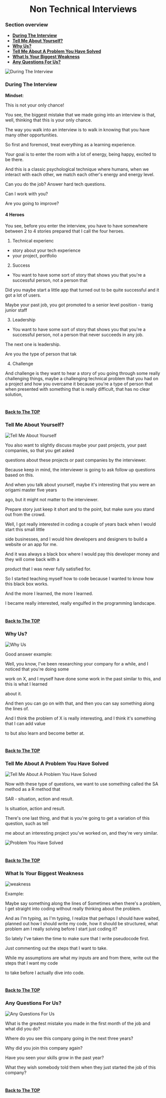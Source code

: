 <h1 align="center">Non Technical Interviews</h1>

### Section overview
* **[During The Interview](#during-the-interview)**
* **[Tell Me About Yourself?](#yourself)**
* **[Why Us?](#why)**
* **[Tell Me About A Problem You Have Solved](#problem)**
* **[What Is Your Biggest Weakness](#weakness)**
* **[Any Questions For Us?](#questions)**

![During The Interview](https://github.com/tsokac2/-_-_Data_Structures_Algorithms/blob/main/src/43.png)


### During The Interview

**Mindset**:

This is not your only chance!

You see, the biggest mistake that we made going into an interview is that, well, thinking that this is your only chance.

The way you walk into an interview is to walk in knowing that you have many other opportunities.

So first and foremost, treat everything as a learning experience.

Your goal is to enter the room with a lot of energy, being happy, excited to be there.

And this is a classic psychological technique where humans, when we interact with each other, we match each other's energy and energy level.

Can you do the job? Answer hard tech questions.

Can I work with you?

Are you going to improve?

#### 4 Heroes

You see, before you enter the interview, you have to have somewhere between 2 to 4 stories prepared that I call the four heroes.

1. Technical experienc 
- story about your tech experience
- your project, portfolio

2. Success
- You want to have some sort of story that shows you that you're a successful person, not a person that

Did you maybe start a little app that turned out to be quite successful and it got a lot of users.

Maybe your past job, you got promoted to a senior level position - tranig junior staff


3. Leadership
- You want to have some sort of story that shows you that you're a successful person, not a person that never succeeds in any job.

The next one is leadership.

Are you the type of person that tak

4. Challenge

And challenge is they want to hear a story of you going through some really challenging things, maybe a challenging technical problem that you had on a project and how you overcame it because you're a type of person that when presented with something that is really difficult, that has no clear solution,


#
**[Back to The TOP](#section-overview)**

### <a name="yourself">Tell Me About Yourself?</a>

![Tell Me About Yourself](https://github.com/tsokac2/-_-_Data_Structures_Algorithms/blob/main/src/44.JPG)


You also want to slightly discuss maybe your past projects, your past companies, so that you get asked

questions about these projects or past companies by the interviewer.

Because keep in mind, the interviewer is going to ask follow up questions based on this.

And when you talk about yourself, maybe it's interesting that you were an origami master five years

ago, but it might not matter to the interviewer.


Prepare story just keep it short and to the point, but make sure you stand out from the crowd.

Well, I got really interested in coding a couple of years back when I would start this small little

side businesses, and I would hire developers and designers to build a website or an app for me.

And it was always a black box where I would pay this developer money and they will come back with a

product that I was never fully satisfied for.

So I started teaching myself how to code because I wanted to know how this black box works.

And the more I learned, the more I learned.

I became really interested, really engulfed in the programming landscape.


#
**[Back to The TOP](#section-overview)**

### <a name="why">Why Us?</a>

![Why Us](https://github.com/tsokac2/-_-_Data_Structures_Algorithms/blob/main/src/45.JPG)

Good answer example:

Well, you know, I've been researching your company for a while, and I noticed that you're doing some

work on X, and I myself have done some work in the past similar to this, and this is what I learned

about it.

And then you can go on with that, and then you can say something along the lines of.

And I think the problem of X is really interesting, and I think it's something that I can add value

to but also learn and become better at.

#
**[Back to The TOP](#section-overview)**

### <a name="problem">Tell Me About A Problem You Have Solved</a>

![Tell Me About A Problem You Have Solved](https://github.com/tsokac2/-_-_Data_Structures_Algorithms/blob/main/src/46.JPG)

Now with these type of questions, we want to use something called the SA method as a R method that

SAR - situation, action and result.

Is situation, action and result.

There's one last thing, and that is you're going to get a variation of this question, such as tell

me about an interesting project you've worked on, and they're very similar.

![Problem You Have Solved](https://github.com/tsokac2/-_-_Data_Structures_Algorithms/blob/main/src/47.JPG)

#
**[Back to The TOP](#section-overview)**

### <a name="weakness">What Is Your Biggest Weakness</a>

![weakness](https://github.com/tsokac2/-_-_Data_Structures_Algorithms/blob/main/src/48.JPG)

Example:

Maybe say something along the lines of Sometimes when there's a problem, I get straight into coding without really thinking about the problem.

And as I'm typing, as I'm typing, I realize that perhaps I should have waited, planned out how I should write my code, how it should be structured, what problem am I really solving before I start just coding it?


So lately I've taken the time to make sure that I write pseudocode first.

Just commenting out the steps that I want to take.

While my assumptions are what my inputs are and from there, write out the steps that I want my code

to take before I actually dive into code.

#
**[Back to The TOP](#section-overview)**

### <a name="questions">Any Questions For Us?</a>

![Any Questions For Us](https://github.com/tsokac2/-_-_Data_Structures_Algorithms/blob/main/src/49.JPG)

What is the greatest mistake you made in the first month of the job and what did you do?

Where do you see this company going in the next three years?

Why did you join this company again?

Have you seen your skills grow in the past year?

What they wish somebody told them when they just started the job of this company?

#
**[Back to The TOP](#section-overview)**